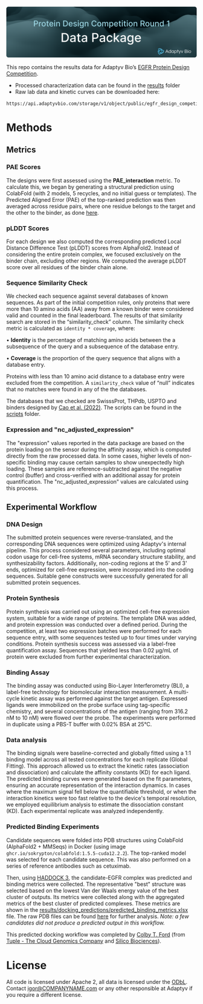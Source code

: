 ![Data package](image.png)

This repo contains the results data for Adaptyv Bio’s [EGFR Protein Design Competition](https://design.adaptyvbio.com/).

- Processed characterization data can be found in the [results](results) folder
- Raw lab data and kinetic curves can be downloaded here:

```
https://api.adaptyvbio.com/storage/v1/object/public/egfr_design_competition/package.zip
```

# Methods

## Metrics

### PAE Scores

The designs were first assessed using the **PAE_interaction** metric. To calculate this, we began by generating a structural prediction using ColabFold (with 2 models, 5 recycles, and no initial guess or templates). The Predicted Aligned Error (PAE) of the top-ranked prediction was then averaged across residue pairs, where one residue belongs to the target and the other to the binder, as done [here](https://github.com/nrbennet/dl_binder_design/blob/cafa3853ac94dceb1b908c8d9e6954d71749871a/af2_initial_guess/predict.py#L197).

### pLDDT Scores

For each design we also computed the corresponding predicted Local Distance Difference Test (pLDDT) scores from AlphaFold2. Instead of considering the entire protein complex, we focused exclusively on the binder chain, excluding other regions. We computed the average pLDDT score over all residues of the binder chain alone.

### Sequence Similarity Check

We checked each sequence against several databases of known sequences. As part of the initial competition rules, only proteins that were more than 10 amino acids (AA) away from a known binder were considered valid and counted in the final leaderboard. The results of that similarity search are stored in the “similarity_check” column. The similarity check metric is calculated as `identity * coverage`, where:

• **Identity** is the percentage of matching amino acids between the a subsequence of the query and a subsequence of the database entry.

• **Coverage** is the proportion of the query sequence that aligns with a database entry.

Proteins with less than 10 amino acid distance to a database entry were excluded from the competition. A `similarity_check` value of “null” indicates that no matches were found in any of the the databases.

The databases that we checked are SwisssProt, THPdb, USPTO and binders designed by [Cao et al. (2022)](https://www.nature.com/articles/s41586-022-04654-9). The scripts can be found in the [scripts](scripts) folder.

### Expression and "nc_adjusted_expression"

The "expression" values reported in the data package are based on the protein loading on the sensor during the affinity assay, which is computed directly from the raw processed data. In some cases, higher levels of non-specific binding may cause certain samples to show unexpectedly high loading. These samples are reference-subtracted against the negative control (buffer) and cross-verified with an additional assay for protein quantification. The "nc_adjusted_expression" values are calculated using this process.

## Experimental Workflow

### DNA Design

The submitted protein sequences were reverse-translated, and the corresponding DNA sequences were optimized using Adaptyv's internal pipeline. This process considered several parameters, including optimal codon usage for cell-free systems, mRNA secondary structure stability, and synthesizability factors. Additionally, non-coding regions at the 5' and 3' ends, optimized for cell-free expression, were incorporated into the coding sequences. Suitable gene constructs were successfully generated for all submitted protein sequences.

### Protein Synthesis

Protein synthesis was carried out using an optimized cell-free expression system, suitable for a wide range of proteins. The template DNA was added, and protein expression was conducted over a defined period. During the competition, at least two expression batches were performed for each sequence entry, with some sequences tested up to four times under varying conditions. Protein synthesis success was assessed via a label-free quantification assay. Sequences that yielded less than 0.02 µg/mL of protein were excluded from further experimental characterization.

### Binding Assay

The binding assay was conducted using Bio-Layer Interferometry (BLI), a label-free technology for biomolecular interaction measurement. A multi-cycle kinetic assay was performed against the target antigen. Expressed ligands were immobilized on the probe surface using tag-specific chemistry, and several concentrations of the antigen (ranging from 316.2 nM to 10 nM) were flowed over the probe. The experiments were performed in duplicate using a PBS-T buffer with 0.02% BSA at 25°C.

### Data analysis

The binding signals were baseline-corrected and globally fitted using a 1:1 binding model across all tested concentrations for each replicate (Global Fitting). This approach allowed us to extract the kinetic rates (association and dissociation) and calculate the affinity constants (KD) for each ligand. The predicted binding curves were generated based on the fit parameters, ensuring an accurate representation of the interaction dynamics. In cases where the maximum signal fell below the quantifiable threshold, or when the interaction kinetics were too fast relative to the device's temporal resolution, we employed equilibrium analysis to estimate the dissociation constant (KD). Each experimental replicate was analyzed independently.

### Predicted Binding Experiments

Candidate sequences were folded into PDB structures using ColabFold (AlphaFold2 + MMSeqs) in Docker (using image `ghcr.io/sokrypton/colabfold:1.5.5-cuda12.2.2`). The top-ranked model was selected for each candidate sequence. This was also performed on a series of reference antibodies such as cetuximab.

Then, using [HADDOCK 3](https://github.com/haddocking/haddock3), the candidate-EGFR complex was predicted and binding metrics were collected. The representative "best" structure was selected based on the lowest Van der Waals energy value of the best cluster of outputs. Its metrics were collected along with the aggregated metrics of the best cluster of predicted complexes. These metrics are shown in the [results/docking_predictions/predicted_binding_metrics.xlsx](results/docking_predictions/predicted_binding_metrics.xlsx) file. The raw PDB files can be found [here](https://api.adaptyvbio.com/storage/v1/object/public/egfr_design_competition/docking_predictions.zip) for further analysis.
_Note: a few candidates did not produce a predicted output in this workflow._

This predicted docking workflow was completed by [Colby T. Ford](https://github.com/colbyford) (from [Tuple - The Cloud Genomics Company](https://tuple.xyz) and [Silico Biociences](https://silico.bio)).

# License

All code is licensed under Apache 2, all data is licensed under the [ODbL](https://opendatacommons.org/licenses/odbl/). Contact igor@COMPANYNAME.com or any other responsible at Adaptyv if you require a different license.
